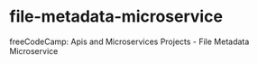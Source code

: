 # file-metadata-microservice
freeCodeCamp: Apis and Microservices Projects - File Metadata Microservice
